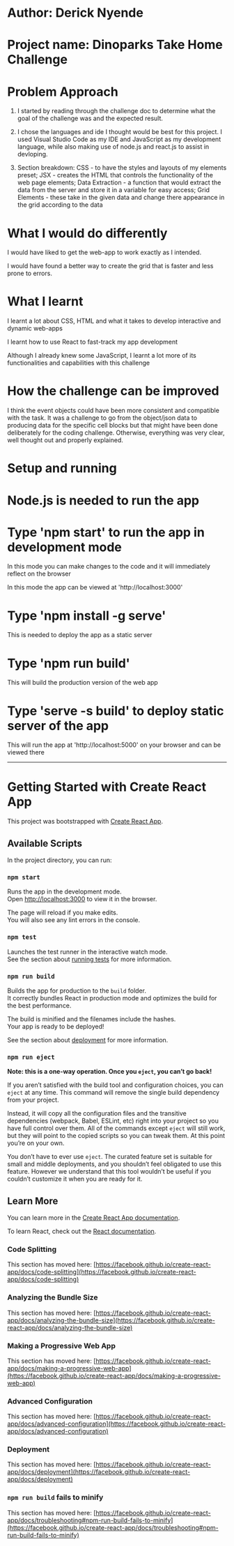 # Author: Derick Nyende

# Project name: Dinoparks Take Home Challenge

# Problem Approach
1. I started by reading through the challenge doc to determine what the goal of the challenge was and the expected result.

2. I chose the languages and ide I thought would be best for this project. I used Visual Studio Code as my IDE and JavaScript as my development language, while also making use of node.js and react.js to assist in devloping.
3. Section breakdown:
  CSS - to have the styles and layouts of my elements preset; 
  JSX - creates the HTML that controls the functionality of the web page elements;
  Data Extraction - a function that would extract the data from the server and store it in a variable for easy access;
  Grid Elements - these take in the given data and change there appearance in the grid according to the data

# What I would do differently

I would have liked to get the web-app to work exactly as I intended. 

I would have found a better way to create the grid that is faster and less prone to errors.

# What I learnt

I learnt a lot about CSS, HTML and what it takes to develop interactive and dynamic web-apps

I learnt how to use React to fast-track my app development

Although I already knew some JavaScript, I learnt a lot more of its functionalities and capabilities with this challenge

# How the challenge can be improved

I think the event objects could have been more consistent and compatible with the task. It was a challenge to go from the object/json data to producing data for the specific cell blocks but that might have been done deliberately for the coding challenge. Otherwise, everything was very clear, well thought out and properly explained.

# Setup and running

# Node.js is needed to run the app

# Type 'npm start' to run the app in development mode

In this mode you can make changes to the code and it will immediately reflect on the browser

In this mode the app can be viewed at 'http://localhost:3000'

# Type 'npm install -g serve'
This is needed to deploy the app as a static server

# Type 'npm run build'
This will build the production version of the web app

# Type 'serve -s build' to deploy static server of the app

This will run the app at 'http://localhost:5000' on your browser and can be viewed there


-------------------------------------------------------------------

# Getting Started with Create React App

This project was bootstrapped with [Create React App](https://github.com/facebook/create-react-app).

## Available Scripts

In the project directory, you can run:

### `npm start`

Runs the app in the development mode.\
Open [http://localhost:3000](http://localhost:3000) to view it in the browser.

The page will reload if you make edits.\
You will also see any lint errors in the console.

### `npm test`

Launches the test runner in the interactive watch mode.\
See the section about [running tests](https://facebook.github.io/create-react-app/docs/running-tests) for more information.

### `npm run build`

Builds the app for production to the `build` folder.\
It correctly bundles React in production mode and optimizes the build for the best performance.

The build is minified and the filenames include the hashes.\
Your app is ready to be deployed!

See the section about [deployment](https://facebook.github.io/create-react-app/docs/deployment) for more information.

### `npm run eject`

**Note: this is a one-way operation. Once you `eject`, you can’t go back!**

If you aren’t satisfied with the build tool and configuration choices, you can `eject` at any time. This command will remove the single build dependency from your project.

Instead, it will copy all the configuration files and the transitive dependencies (webpack, Babel, ESLint, etc) right into your project so you have full control over them. All of the commands except `eject` will still work, but they will point to the copied scripts so you can tweak them. At this point you’re on your own.

You don’t have to ever use `eject`. The curated feature set is suitable for small and middle deployments, and you shouldn’t feel obligated to use this feature. However we understand that this tool wouldn’t be useful if you couldn’t customize it when you are ready for it.

## Learn More

You can learn more in the [Create React App documentation](https://facebook.github.io/create-react-app/docs/getting-started).

To learn React, check out the [React documentation](https://reactjs.org/).

### Code Splitting

This section has moved here: [https://facebook.github.io/create-react-app/docs/code-splitting](https://facebook.github.io/create-react-app/docs/code-splitting)

### Analyzing the Bundle Size

This section has moved here: [https://facebook.github.io/create-react-app/docs/analyzing-the-bundle-size](https://facebook.github.io/create-react-app/docs/analyzing-the-bundle-size)

### Making a Progressive Web App

This section has moved here: [https://facebook.github.io/create-react-app/docs/making-a-progressive-web-app](https://facebook.github.io/create-react-app/docs/making-a-progressive-web-app)

### Advanced Configuration

This section has moved here: [https://facebook.github.io/create-react-app/docs/advanced-configuration](https://facebook.github.io/create-react-app/docs/advanced-configuration)

### Deployment

This section has moved here: [https://facebook.github.io/create-react-app/docs/deployment](https://facebook.github.io/create-react-app/docs/deployment)

### `npm run build` fails to minify

This section has moved here: [https://facebook.github.io/create-react-app/docs/troubleshooting#npm-run-build-fails-to-minify](https://facebook.github.io/create-react-app/docs/troubleshooting#npm-run-build-fails-to-minify)
